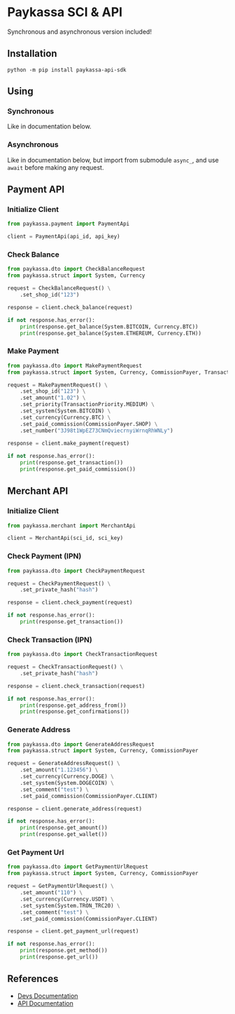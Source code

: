 # Paykassa SCI & API
Synchronous and asynchronous version included!

## Installation

```
python -m pip install paykassa-api-sdk
```

## Using

### Synchronous
Like in documentation below.

### Asynchronous
Like in documentation below, but import from submodule `async_`, and use `await` before making any request.

## Payment API

### Initialize Client

```python
from paykassa.payment import PaymentApi

client = PaymentApi(api_id, api_key)
```

### Check Balance

```python
from paykassa.dto import CheckBalanceRequest
from paykassa.struct import System, Currency

request = CheckBalanceRequest() \
    .set_shop_id("123")

response = client.check_balance(request)

if not response.has_error():
    print(response.get_balance(System.BITCOIN, Currency.BTC))
    print(response.get_balance(System.ETHEREUM, Currency.ETH))
```

### Make Payment

```python
from paykassa.dto import MakePaymentRequest
from paykassa.struct import System, Currency, CommissionPayer, TransactionPriority 

request = MakePaymentRequest() \
    .set_shop_id("123") \
    .set_amount("1.02") \
    .set_priority(TransactionPriority.MEDIUM) \
    .set_system(System.BITCOIN) \
    .set_currency(Currency.BTC) \
    .set_paid_commission(CommissionPayer.SHOP) \
    .set_number("3J98t1WpEZ73CNmQviecrnyiWrnqRhWNLy")
 
response = client.make_payment(request)

if not response.has_error():
    print(response.get_transaction())
    print(response.get_paid_commission())
```

## Merchant API

### Initialize Client

```python
from paykassa.merchant import MerchantApi

client = MerchantApi(sci_id, sci_key)
```

### Check Payment (IPN)

```python
from paykassa.dto import CheckPaymentRequest

request = CheckPaymentRequest() \
    .set_private_hash("hash")

response = client.check_payment(request)

if not response.has_error():
    print(response.get_transaction())
```

### Check Transaction (IPN)

```python
from paykassa.dto import CheckTransactionRequest

request = CheckTransactionRequest() \
    .set_private_hash("hash")

response = client.check_transaction(request)

if not response.has_error():
    print(response.get_address_from())
    print(response.get_confirmations())
```

### Generate Address

```python
from paykassa.dto import GenerateAddressRequest
from paykassa.struct import System, Currency, CommissionPayer

request = GenerateAddressRequest() \
    .set_amount("1.123456") \
    .set_currency(Currency.DOGE) \
    .set_system(System.DOGECOIN) \
    .set_comment("test") \
    .set_paid_commission(CommissionPayer.CLIENT)

response = client.generate_address(request)

if not response.has_error():
    print(response.get_amount())
    print(response.get_wallet())
```

### Get Payment Url

```python
from paykassa.dto import GetPaymentUrlRequest
from paykassa.struct import System, Currency, CommissionPayer

request = GetPaymentUrlRequest() \
    .set_amount("110") \
    .set_currency(Currency.USDT) \
    .set_system(System.TRON_TRC20) \
    .set_comment("test") \
    .set_paid_commission(CommissionPayer.CLIENT)

response = client.get_payment_url(request)

if not response.has_error():
    print(response.get_method())
    print(response.get_url())
```

## References
- [Devs Documentation](https://paykassa.pro/en/developers)
- [API Documentation](https://paykassa.pro/docs/)

